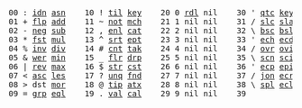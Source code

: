 <pre>
00 : <a href="../../blob/master/k.go#L594">idn</a> <a href="../../blob/master/k.go#L2814">asn</a>    10 ! <a href="../../blob/master/k.go#L825">til</a> <a href="../../blob/master/k.go#L1558">key</a>    20 0 <a href="../../blob/master/k.go#L2558">rdl</a> nil    30 ' <a href="../../blob/master/k.go#L2177">qtc</a> <a href="../../blob/master/k.go#L1558">key</a>    40 exi  exit  90 ... in    
01 + <a href="../../blob/master/k.go#L595">flp</a> <a href="../../blob/master/k.go#L1514">add</a>    11 ~ <a href="../../blob/master/k.go#L865">not</a> <a href="../../blob/master/k.go#L1592">mch</a>    21 1 nil nil    31 / <a href="../../blob/master/k.go#L2178">slc</a> <a href="../../blob/master/k.go#L2175">sla</a>    41            91 ... within
02 - <a href="../../blob/master/k.go#L674">neg</a> <a href="../../blob/master/k.go#L1515">sub</a>    12 , <a href="../../blob/master/k.go#L891">enl</a> <a href="../../blob/master/k.go#L1637">cat</a>    22 2 nil nil    32 \ <a href="../../blob/master/k.go#L2179">bsc</a> <a href="../../blob/master/k.go#L2176">bsl</a>    42            92 <a href="../../blob/master/k.go#L2716">bin</a>       
03 * <a href="../../blob/master/k.go#L677">fst</a> <a href="../../blob/master/k.go#L1516">mul</a>    13 ^ <a href="../../blob/master/k.go#L909">srt</a> <a href="../../blob/master/k.go#L1716">ept</a>    23 3 nil nil    33 ' <a href="../../blob/master/k.go#L2186">ech</a> <a href="../../blob/master/k.go#L2203">ecd</a>    43            93 ... like  
04 % <a href="../../blob/master/k.go#L718">inv</a> <a href="../../blob/master/k.go#L1517">div</a>    14 # <a href="../../blob/master/k.go#L910">cnt</a> <a href="../../blob/master/k.go#L1742">tak</a>    24 4 nil nil    34 / <a href="../../blob/master/k.go#L2300">ovr</a> <a href="../../blob/master/k.go#L2408">ovi</a>    44            94 <a href="../../blob/master/k.go#L3045">del</a>       
05 & <a href="../../blob/master/k.go#L721">wer</a> <a href="../../blob/master/k.go#L1518">min</a>    15 _ <a href="../../blob/master/k.go#L918">flr</a> <a href="../../blob/master/k.go#L1804">drp</a>    25 5 nil nil    35 \ <a href="../../blob/master/k.go#L2331">scn</a> <a href="../../blob/master/k.go#L2441">sci</a>    45            95           
06 | <a href="../../blob/master/k.go#L745">rev</a> <a href="../../blob/master/k.go#L1519">max</a>    16 $ <a href="../../blob/master/k.go#L927">str</a> <a href="../../blob/master/k.go#L1878">cst</a>    26 6 nil nil    36 ' <a href="../../blob/master/k.go#L2223">ecp</a> <a href="../../blob/master/k.go#L2252">epi</a>    46            96           
07 < <a href="../../blob/master/k.go#L776">asc</a> <a href="../../blob/master/k.go#L1520">les</a>    17 ? <a href="../../blob/master/k.go#L992">unq</a> <a href="../../blob/master/k.go#L1901">fnd</a>    27 7 nil nil    37 / <a href="../../blob/master/k.go#L2665">jon</a> <a href="../../blob/master/k.go#L2272">ecr</a>    47            97           
08 > dst <a href="../../blob/master/k.go#L1521">mor</a>    18 @ <a href="../../blob/master/k.go#L1024">tip</a> <a href="../../blob/master/k.go#L1924">atx</a>    28 8 nil nil    38 \ <a href="../../blob/master/k.go#L2632">spl</a> <a href="../../blob/master/k.go#L2286">ecl</a>    48            98           
09 = <a href="../../blob/master/k.go#L792">grp</a> <a href="../../blob/master/k.go#L1522">eql</a>    19 . <a href="../../blob/master/k.go#L1034">val</a> <a href="../../blob/master/k.go#L2031">cal</a>    29 9 nil nil    39              49            99          
</pre>
